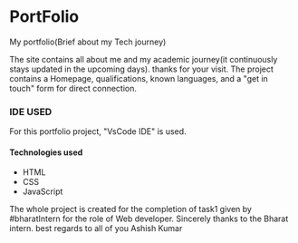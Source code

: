 # PortFolio
My portfolio(Brief about my Tech journey)

The site contains all about me and my academic journey(it continuously stays updated in the upcoming days).
thanks for your visit.
The project contains a Homepage, qualifications, known languages, and a "get in touch" form for  direct connection.

<h3>IDE USED</h3>
For this portfolio project, "VsCode IDE" is used.
<br>
<h4>Technologies used</h4>
  <ul>
    <li>HTML</li>
    <li>CSS</li>
    <li>JavaScript</li>
  </ul>
The whole project is created for the completion of task1 given by #bharatIntern for the role of Web developer.
Sincerely thanks to the Bharat intern.
best regards to all of you
Ashish Kumar








